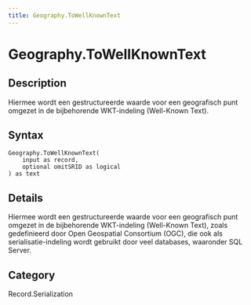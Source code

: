 ```yaml
---
title: Geography.ToWellKnownText
---
```


# Geography.ToWellKnownText


## Description

Hiermee wordt een gestructureerde waarde voor een geografisch punt omgezet in de bijbehorende WKT-indeling (Well-Known Text).


## Syntax

```powerquery
Geography.ToWellKnownText(
    input as record,
    optional omitSRID as logical
) as text
```


## Details

Hiermee wordt een gestructureerde waarde voor een geografisch punt omgezet in de bijbehorende WKT-indeling (Well-Known Text), zoals gedefinieerd door Open Geospatial Consortium (OGC), die ook als serialisatie-indeling wordt gebruikt door veel databases, waaronder SQL Server.



## Category
Record.Serialization
